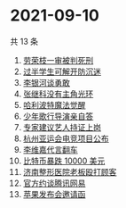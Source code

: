 # 2021-09-10

共 13 条

<!-- BEGIN ZHIHUSEARCH -->
<!-- 最后更新时间 Fri Sep 10 2021 09:55:39 GMT+0800 (China Standard Time) -->
1. [劳荣枝一审被判死刑](https://www.zhihu.com/search?q=劳荣枝)
1. [过半学生可解开防沉迷](https://www.zhihu.com/search?q=防沉迷)
1. [李银河谈勇敢](https://www.zhihu.com/search?q=李银河)
1. [张继科没有主角光环](https://www.zhihu.com/search?q=张继科)
1. [哈利波特魔法觉醒](https://www.zhihu.com/search?q=哈利波特魔法觉醒)
1. [少年歌行导演亲自答](https://www.zhihu.com/search?q=少年歌行)
1. [专家建议艺人持证上岗](https://www.zhihu.com/search?q=艺人持证上岗)
1. [杭州亚运会电竞项目公布](https://www.zhihu.com/search?q=亚运会)
1. [李维嘉代言翻车](https://www.zhihu.com/search?q=李维嘉)
1. [比特币暴跌 10000 美元](https://www.zhihu.com/search?q=比特币暴跌)
1. [济南整形医院老板殴打顾客](https://www.zhihu.com/search?q=济南整形医院)
1. [官方约谈腾讯网易](https://www.zhihu.com/search?q=腾讯网易)
1. [苹果发布会邀请函](https://www.zhihu.com/search?q=苹果发布会)
<!-- END ZHIHUSEARCH -->
